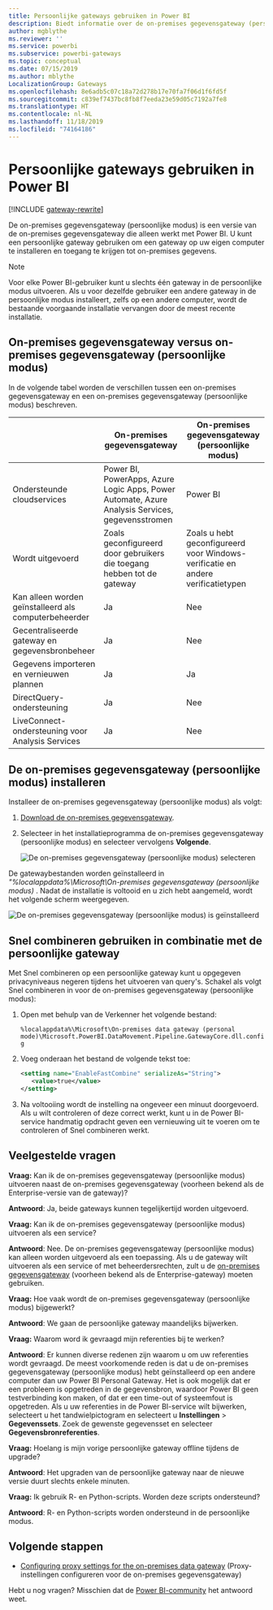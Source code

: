 ```yaml
---
title: Persoonlijke gateways gebruiken in Power BI
description: Biedt informatie over de on-premises gegevensgateway (persoonlijke modus) voor Power BI, waarmee gebruikers verbinding kunnen maken met on-premises gegevens.
author: mgblythe
ms.reviewer: ''
ms.service: powerbi
ms.subservice: powerbi-gateways
ms.topic: conceptual
ms.date: 07/15/2019
ms.author: mblythe
LocalizationGroup: Gateways
ms.openlocfilehash: 8e6adb5c07c18a72d278b17e70fa7f06d1f6fd5f
ms.sourcegitcommit: c839ef7437bc8fb8f7eeda23e59d05c7192a7fe8
ms.translationtype: HT
ms.contentlocale: nl-NL
ms.lasthandoff: 11/18/2019
ms.locfileid: "74164186"
---
```

# <a name="use-personal-gateways-in-power-bi"></a>Persoonlijke gateways gebruiken in Power BI

[!INCLUDE [gateway-rewrite](includes/gateway-rewrite.md)]

De on-premises gegevensgateway (persoonlijke modus) is een versie van de on-premises gegevensgateway die alleen werkt met Power BI. U kunt een persoonlijke gateway gebruiken om een gateway op uw eigen computer te installeren en toegang te krijgen tot on-premises gegevens.

> [!NOTE]
> Voor elke Power BI-gebruiker kunt u slechts één gateway in de persoonlijke modus uitvoeren. Als u voor dezelfde gebruiker een andere gateway in de persoonlijke modus installeert, zelfs op een andere computer, wordt de bestaande voorgaande installatie vervangen door de meest recente installatie.

## <a name="on-premises-data-gateway-vs-on-premises-data-gateway-personal-mode"></a>On-premises gegevensgateway versus on-premises gegevensgateway (persoonlijke modus)

In de volgende tabel worden de verschillen tussen een on-premises gegevensgateway en een on-premises gegevensgateway (persoonlijke modus) beschreven.

|   |On-premises gegevensgateway | On-premises gegevensgateway (persoonlijke modus) |
| ---- | ---- | ---- |
|Ondersteunde cloudservices |Power BI, PowerApps, Azure Logic Apps, Power Automate, Azure Analysis Services, gegevensstromen |Power BI |
|Wordt uitgevoerd |Zoals geconfigureerd door gebruikers die toegang hebben tot de gateway |Zoals u hebt geconfigureerd voor Windows-verificatie en andere verificatietypen |
|Kan alleen worden geïnstalleerd als computerbeheerder |Ja |Nee |
|Gecentraliseerde gateway en gegevensbronbeheer |Ja |Nee |
|Gegevens importeren en vernieuwen plannen |Ja |Ja |
|DirectQuery-ondersteuning |Ja |Nee |
|LiveConnect-ondersteuning voor Analysis Services |Ja |Nee |

## <a name="install-the-on-premises-data-gateway-personal-mode"></a>De on-premises gegevensgateway (persoonlijke modus) installeren

Installeer de on-premises gegevensgateway (persoonlijke modus) als volgt:

1. [Download de on-premises gegevensgateway](https://go.microsoft.com/fwlink/?LinkId=820925&clcid=0x409).

2. Selecteer in het installatieprogramma de on-premises gegevensgateway (persoonlijke modus) en selecteer vervolgens **Volgende**.

   ![De on-premises gegevensgateway (persoonlijke modus) selecteren](media/service-gateway-personal-mode/personal-gateway-select.png)

De gatewaybestanden worden geïnstalleerd in _"%localappdata%\Microsoft\On-premises gegevensgateway (persoonlijke modus)_ . Nadat de installatie is voltooid en u zich hebt aangemeld, wordt het volgende scherm weergegeven.

![De on-premises gegevensgateway (persoonlijke modus) is geïnstalleerd](media/service-gateway-personal-mode/personal-gateway-complete.png)

## <a name="use-fast-combine-with-the-personal-gateway"></a>Snel combineren gebruiken in combinatie met de persoonlijke gateway

Met Snel combineren op een persoonlijke gateway kunt u opgegeven privacyniveaus negeren tijdens het uitvoeren van query's. Schakel als volgt Snel combineren in voor de on-premises gegevensgateway (persoonlijke modus):

1. Open met behulp van de Verkenner het volgende bestand:

   `%localappdata%\Microsoft\On-premises data gateway (personal mode)\Microsoft.PowerBI.DataMovement.Pipeline.GatewayCore.dll.config`

2. Voeg onderaan het bestand de volgende tekst toe:

    ```xml
    <setting name="EnableFastCombine" serializeAs="String">
       <value>true</value>
    </setting>
    ```

3. Na voltooiing wordt de instelling na ongeveer een minuut doorgevoerd. Als u wilt controleren of deze correct werkt, kunt u in de Power BI-service handmatig opdracht geven een vernieuwing uit te voeren om te controleren of Snel combineren werkt.

## <a name="frequently-asked-questions-faq"></a>Veelgestelde vragen

**Vraag:** Kan ik de on-premises gegevensgateway (persoonlijke modus) uitvoeren naast de on-premises gegevensgateway (voorheen bekend als de Enterprise-versie van de gateway)?
  
**Antwoord**: Ja, beide gateways kunnen tegelijkertijd worden uitgevoerd.

**Vraag:** Kan ik de on-premises gegevensgateway (persoonlijke modus) uitvoeren als een service?
  
**Antwoord**: Nee. De on-premises gegevensgateway (persoonlijke modus) kan alleen worden uitgevoerd als een toepassing. Als u de gateway wilt uitvoeren als een service of met beheerdersrechten, zult u de [on-premises gegevensgateway](/data-integration/gateway/service-gateway-onprem) (voorheen bekend als de Enterprise-gateway) moeten gebruiken.

**Vraag:** Hoe vaak wordt de on-premises gegevensgateway (persoonlijke modus) bijgewerkt?
  
**Antwoord**: We gaan de persoonlijke gateway maandelijks bijwerken.

**Vraag:** Waarom word ik gevraagd mijn referenties bij te werken?
  
**Antwoord**: Er kunnen diverse redenen zijn waarom u om uw referenties wordt gevraagd. De meest voorkomende reden is dat u de on-premises gegevensgateway (persoonlijke modus) hebt geïnstalleerd op een andere computer dan uw Power BI Personal Gateway. Het is ook mogelijk dat er een probleem is opgetreden in de gegevensbron, waardoor Power BI geen testverbinding kon maken, of dat er een time-out of systeemfout is opgetreden. Als u uw referenties in de Power BI-service wilt bijwerken, selecteert u het tandwielpictogram en selecteert u **Instellingen** > **Gegevenssets**. Zoek de gewenste gegevensset en selecteer **Gegevensbronreferenties**.

**Vraag:** Hoelang is mijn vorige persoonlijke gateway offline tijdens de upgrade?
  
**Antwoord**: Het upgraden van de persoonlijke gateway naar de nieuwe versie duurt slechts enkele minuten.

**Vraag:** Ik gebruik R- en Python-scripts. Worden deze scripts ondersteund?
  
**Antwoord**: R- en Python-scripts worden ondersteund in de persoonlijke modus.

## <a name="next-steps"></a>Volgende stappen

* [Configuring proxy settings for the on-premises data gateway](/data-integration/gateway/service-gateway-proxy) (Proxy-instellingen configureren voor de on-premises gegevensgateway)  

Hebt u nog vragen? Misschien dat de [Power BI-community](https://community.powerbi.com/) het antwoord weet.
